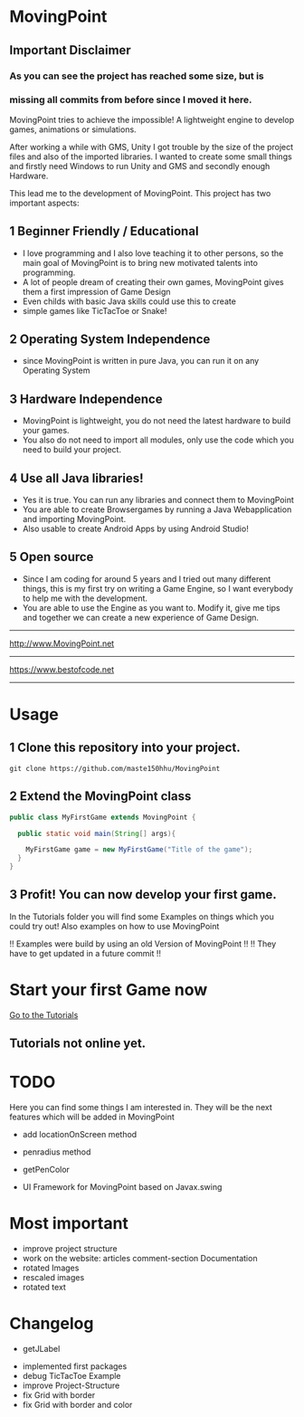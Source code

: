 # MovingPoint

## Important Disclaimer
### As you can see the project has reached some size, but is
### missing all commits from before since I moved it here.


MovingPoint tries to achieve the impossible! A lightweight engine to develop
games, animations or simulations.

After working a while with GMS, Unity I got trouble by the size of
the project files and also of the imported libraries. I wanted to
create some small things and firstly need Windows to run Unity and
GMS and secondly enough Hardware.

This lead me to the development of MovingPoint. This project has
two important aspects:

## 1 Beginner Friendly / Educational
+ I love programming and I also love teaching it to other
  persons, so the main goal of MovingPoint is to bring new
  motivated talents into programming.
+ A lot of people dream of creating their own games, MovingPoint
  gives them a first impression of Game Design
+ Even childs with basic Java skills could use this to create
+ simple games like TicTacToe or Snake!

## 2 Operating System Independence
+ since MovingPoint is written in pure Java, you can run it
  on any Operating System

## 3 Hardware Independence
+ MovingPoint is lightweight, you do not need the latest 
  hardware to build your games.
+ You also do not need to import all modules, only use the
  code which you need to build your project.

## 4 Use all Java libraries!
+ Yes it is true. You can run any libraries and connect them
  to MovingPoint
+ You are able to create Browsergames by running a Java Webapplication
  and importing MovingPoint.
+ Also usable to create Android Apps by using Android Studio!

## 5 Open source
+ Since I am coding for around 5 years and I tried out many different things,
  this is my first try on writing a Game Engine, so I want everybody to
  help me with the development.
+ You are able to use the Engine as you want to. Modify it, give me tips
  and together we can create a new experience of Game Design.


__________________________
http://www.MovingPoint.net
__________________________
https://www.bestofcode.net
__________________________

# Usage

## 1 Clone this repository into your project.

```
git clone https://github.com/maste150hhu/MovingPoint
```

## 2 Extend the MovingPoint class

```java
public class MyFirstGame extends MovingPoint {

  public static void main(String[] args){

    MyFirstGame game = new MyFirstGame("Title of the game");
  }
}

```

## 3 Profit! You can now develop your first game.

In the Tutorials folder you will find some Examples on things
which you could try out! Also examples on how to use MovingPoint

!! Examples were build by using an old Version of MovingPoint !!
!!        They have to get updated in a future commit         !!


# Start your first Game now
[Go to the Tutorials](http://movingpoint.net/tutorials.html)
## Tutorials not online yet.


# TODO
Here you can find some things I am interested in. They will be the next
features which will be added in MovingPoint

+ add locationOnScreen method
+ penradius method
+ getPenColor

+ UI Framework for MovingPoint based on Javax.swing

# Most important
+ improve project structure
+ work on the website:
  articles
  comment-section
  Documentation
+ rotated Images
+ rescaled images
+ rotated text



# Changelog
+ getJLabel
* implemented first packages
* debug TicTacToe Example
* improve Project-Structure
* fix Grid with border 
* fix Grid with border and color

